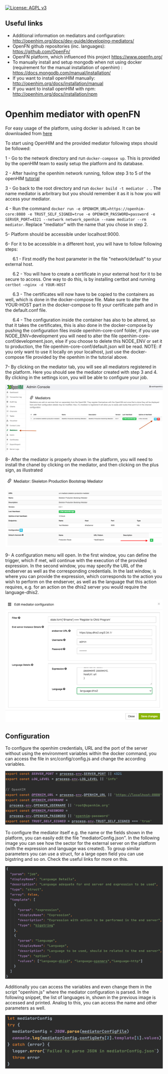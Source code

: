 [uri_license]: http://www.gnu.org/licenses/agpl.html
[uri_license_image]: https://img.shields.io/badge/License-AGPL%20v3-blue.svg

[![License: AGPL v3][uri_license_image]][uri_license]

## Useful links
* Additional information on mediators and configuration: http://openhim.org/docs/dev-guide/developing-mediators/
* OpenFN github repositories (inc. languages): https://github.com/OpenFn/
* OpenFN platform, which influenced this project https://www.openfn.org/
* To manually install and setup mongodb when not using docker (requirement for the manual installation of openhim) : https://docs.mongodb.com/manual/installation/ 
* If you want to install openHIM manually: http://openhim.org/docs/installation/manual
* If you want to install openHIM with npm: http://openhim.org/docs/installation/npm

# Openhim mediator with openFN

For easy usage of the platform, using docker is advised. It can be downloaded from [here](https://www.docker.com/)

To start using OpenHIM and the provided mediator following steps should be followed:

1 - Go to the network directory and run ``` docker-compose up ```. This is provided by the openHIM team to easily setup the platform and its database.

2 - After having the openhim network running, follow step 3 to 5 of the openHIM [tutorial](https://github.com/jembi/openhim-mediator-tutorial/blob/master/0_Starting_OpenHIM.md)

3 - Go back to the root directory and run ```docker build -t mediator . ```. The name mediator is arbritrary but you should remember it as it is how you will access your mediator. 

4 - Run the command ``` docker run -e OPENHIM_URL=https://openhim-core:8080 -e TRUST_SELF_SIGNED=true -e OPENHIM_PASSWORD=password -e SERVER_PORT=4321 --network network_openhim --name mediator --rm mediator ```. Replace "mediator" with the name that you chose in step 2.

5- Platform should be accessible under localhost:9000.

6- For it to be accessible in a different host, you will have to follow following steps:

   &nbsp;&nbsp;&nbsp;&nbsp;&nbsp;&nbsp;6.1 - First modify the host parameter in the file "network/default" to your external host.
  
   &nbsp;&nbsp;&nbsp;&nbsp;&nbsp;&nbsp;6.2 - You will have to create a certificate in your external host for it to be secure to access. One way to do this, is by installing certbot and running
    ```certbot —nginx -d YOUR-HOST```
    
   &nbsp;&nbsp;&nbsp;&nbsp;&nbsp;&nbsp;6.3 - The certificates will now have to be copied to the containers as well, which is done in the docker-compose file. Make sure to alter the YOUR-HOST part in the docker-compose to fit your certificate path and in the default.conf file. 
  
   &nbsp;&nbsp;&nbsp;&nbsp;&nbsp;&nbsp;6.4 - The configuration inside the container has also to be altered, so that it takes the certificates, this is also done in the docker-compose by pushing the configuration files inside openhim-core-conf folder, if you use NODE_ENV=development you will need to alter the file openhim-core-conf/development.json, else if you choose to delete this NODE_ENV or set it to production, the file openhim-core-conf/default.json will be read. 
  NOTE: if you only want to use it locally on your localhost, just use the docker-compose file provided by the openhim in the tutorial above. 

7- By clicking on the mediator tab, you will see all mediators registered in the platform. Here you should see the mediator created with step 3 and 4. By clicking in the settings icon, you will be able to configure your job.

![alt text](images/openhim_mediator.png "Mediators in Openhim")

8- After the mediator is properly shown in the platform, you will need to install the chanel by clicking on the mediator, and then clicking on the plus sign, as illustrated

![alt text](images/installChanel_mediator.png "Installation of the chanel")

9- A configuration menu will open. In the first window, you can define the trigger, which if met, will continue with the execution of the provided expression. In the second window, you may specify the URL of the endserver as well as the corresponding credentials. In the last window, is where you can provide the expression, which corresponds to the action you wish to perform on the endserver, as well as the language that this action requires, e.g. for an action on the dhis2 server you would require the language-dhis2. 

![alt text](images/configuration_mediator.png "Configuration of the Mediator")

## Configuration

To configure the openhim credentials, URL and the port of the server without using the environment variables within the docker command, you can access the file in src/config/config.js and change the according variables.

![alt text](images/config_openhim.png "Configuration of OpenHIM")

To configure the mediator itself e.g. the name or the fields shown in the platform, you can easily edit the file "mediatorConfig.json". In the following image you can see how the sector for the external server on the platform (with the expression and language was created). To group similar parameters you can use a struct, for a large open field you can use bigstring and so on. Check the useful links for more on this. 

![alt text](images/mediator_config_server.png "Low lever configuration of mediator")

Additionally you can access the variables and even change them in the script "openhim.js" where the mediator configuration is parsed. In the following snippet, the list of languages in, shown in the previous image is accessed and printed. Analog to this, you can access the name and other parameters as well. 

![alt text](images/openhim_config_js.png "Accessing parameters outside the config file")



